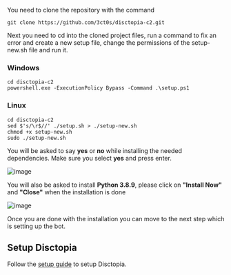 You need to clone the repository with the command
```
git clone https://github.com/3ct0s/disctopia-c2.git
```
Next you need to cd into the cloned project files, run a command to fix an error and create a new setup file, change the permissions of the setup-new.sh file and run it.

### Windows
```
cd disctopia-c2
powershell.exe -ExecutionPolicy Bypass -Command .\setup.ps1
```
### Linux
```
cd disctopia-c2
sed $'s/\r$//' ./setup.sh > ./setup-new.sh 
chmod +x setup-new.sh
sudo ./setup-new.sh
```
You will be asked to say **yes** or **no** while installing the needed dependencies. Make sure you select **yes** and press enter.

![image](https://i.ibb.co/GVHVYdZ/Capture.png)


You will also be asked to install **Python 3.8.9**, please click on **"Install Now"** and **"Close"** when the installation is done

![image](https://i.ibb.co/f82KVNS/Capture.png)

Once you are done with the installation you can move to the next step which is setting up the bot.

## Setup Disctopia

Follow the [setup guide](https://github.com/3ct0s/disctopia-c2/wiki/Setup-Guide) to setup Disctopia.